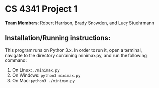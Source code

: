 # CS 4341 Project 1

**Team Members**: Robert Harrison, Brady Snowden, and Lucy Stuehrmann

## Installation/Running instructions:
This program runs on Python 3.x. In order to run it, open a terminal,
navigate to the directory containing minimax.py, and run the following command:
1. On Linux:
`./minimax.py`
2. On Windows: 
`python3 minimax.py`
3. On Mac:
`python3 ./minimax.py`



